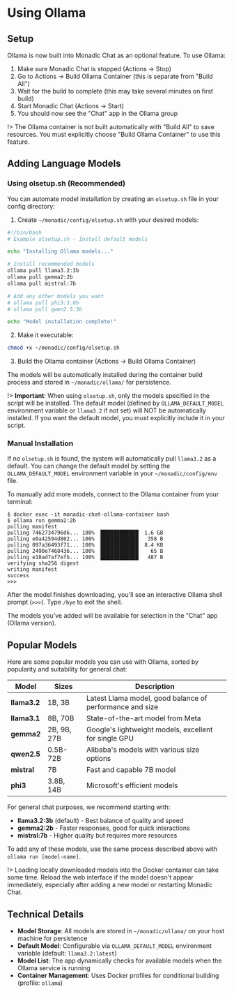 # Using Ollama

## Setup

Ollama is now built into Monadic Chat as an optional feature. To use Ollama:

1. Make sure Monadic Chat is stopped (Actions → Stop)
2. Go to Actions → Build Ollama Container (this is separate from "Build All")
3. Wait for the build to complete (this may take several minutes on first build)
4. Start Monadic Chat (Actions → Start)
5. You should now see the "Chat" app in the Ollama group

!> The Ollama container is not built automatically with "Build All" to save resources. You must explicitly choose "Build Ollama Container" to use this feature.

## Adding Language Models

### Using olsetup.sh (Recommended)

You can automate model installation by creating an `olsetup.sh` file in your config directory:

1. Create `~/monadic/config/olsetup.sh` with your desired models:

```bash
#!/bin/bash
# Example olsetup.sh - Install default models

echo "Installing Ollama models..."

# Install recommended models
ollama pull llama3.2:3b
ollama pull gemma2:2b
ollama pull mistral:7b

# Add any other models you want
# ollama pull phi3:3.8b
# ollama pull qwen2.5:3b

echo "Model installation complete!"
```

2. Make it executable:
```bash
chmod +x ~/monadic/config/olsetup.sh
```

3. Build the Ollama container (Actions → Build Ollama Container)

The models will be automatically installed during the container build process and stored in `~/monadic/ollama/` for persistence.

!> **Important**: When using `olsetup.sh`, only the models specified in the script will be installed. The default model (defined by `OLLAMA_DEFAULT_MODEL` environment variable or `llama3.2` if not set) will NOT be automatically installed. If you want the default model, you must explicitly include it in your script.

### Manual Installation

If no `olsetup.sh` is found, the system will automatically pull `llama3.2` as a default. You can change the default model by setting the `OLLAMA_DEFAULT_MODEL` environment variable in your `~/monadic/config/env` file.

To manually add more models, connect to the Ollama container from your terminal:

```shell
$ docker exec -it monadic-chat-ollama-container bash
$ ollama run gemma2:2b
pulling manifest
pulling 7462734796d6... 100% ▕████████████▏ 1.6 GB
pulling e0a42594d802... 100% ▕████████████▏  358 B
pulling 097a36493f71... 100% ▕████████████▏ 8.4 KB
pulling 2490e7468436... 100% ▕████████████▏   65 B
pulling e18ad7af7efb... 100% ▕████████████▏  487 B
verifying sha256 digest
writing manifest
success
>>>
```

After the model finishes downloading, you'll see an interactive Ollama shell prompt (`>>>`). Type `/bye` to exit the shell.

The models you've added will be available for selection in the "Chat" app (Ollama version).

## Popular Models

Here are some popular models you can use with Ollama, sorted by popularity and suitability for general chat:

| Model | Sizes | Description |
|-------|-------|-------------|
| **llama3.2** | 1B, 3B | Latest Llama model, good balance of performance and size |
| **llama3.1** | 8B, 70B | State-of-the-art model from Meta |
| **gemma2** | 2B, 9B, 27B | Google's lightweight models, excellent for single GPU |
| **qwen2.5** | 0.5B-72B | Alibaba's models with various size options |
| **mistral** | 7B | Fast and capable 7B model |
| **phi3** | 3.8B, 14B | Microsoft's efficient models |

For general chat purposes, we recommend starting with:
- **llama3.2:3b** (default) - Best balance of quality and speed
- **gemma2:2b** - Faster responses, good for quick interactions
- **mistral:7b** - Higher quality but requires more resources

To add any of these models, use the same process described above with `ollama run [model-name]`.

!> Loading locally downloaded models into the Docker container can take some time. Reload the web interface if the model doesn't appear immediately, especially after adding a new model or restarting Monadic Chat.

## Technical Details

- **Model Storage**: All models are stored in `~/monadic/ollama/` on your host machine for persistence
- **Default Model**: Configurable via `OLLAMA_DEFAULT_MODEL` environment variable (default: `llama3.2:latest`)
- **Model List**: The app dynamically checks for available models when the Ollama service is running
- **Container Management**: Uses Docker profiles for conditional building (profile: `ollama`)
